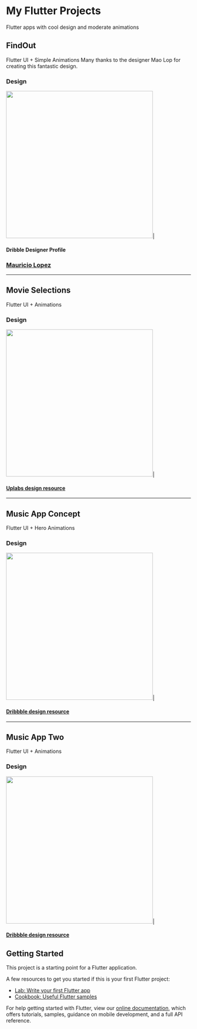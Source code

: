 # My Flutter Projects

Flutter apps with cool design and moderate animations

## FindOut
Flutter UI + Simple Animations
Many thanks to the designer Mao Lop for creating this fantastic design.
### Design
<img src="https://cdn.dribbble.com/users/5722038/screenshots/14208274/media/47048aa12baeeb107f8304d6e132ae4d.png" height="400"/>|
#### Dribble Designer Profile
### [Mauricio Lopez](https://dribbble.com/m4st3rmiau)

___
## Movie Selections
Flutter UI + Animations
### Design
<img src="https://media.giphy.com/media/GxS23gwIKMKWKrtojh/giphy.gif" height="400"/>|
#### [Uplabs design resource](https://www.uplabs.com/posts/movie-selection-screens-animation)

___
## Music App Concept
Flutter UI + Hero Animations
### Design
<img src="https://media.giphy.com/media/ThgZVsp8B7WfHCARfm/giphy.gif" height="400"/>|
#### [Dribbble design resource](https://dribbble.com/shots/12033542-Music-Player-Interaction)

___
## Music App Two
Flutter UI + Animations
### Design
<img src="https://cdn.dribbble.com/users/1960305/screenshots/10123436/media/b3eb0b969bf6e872d93a6cc72b7c95ca.png" height="400"/>|
#### [Dribbble design resource](https://dribbble.com/shots/10123436-Music-Player-Vinyls)





## Getting Started

This project is a starting point for a Flutter application.

A few resources to get you started if this is your first Flutter project:

- [Lab: Write your first Flutter app](https://flutter.dev/docs/get-started/codelab)
- [Cookbook: Useful Flutter samples](https://flutter.dev/docs/cookbook)

For help getting started with Flutter, view our
[online documentation](https://flutter.dev/docs), which offers tutorials,
samples, guidance on mobile development, and a full API reference.
